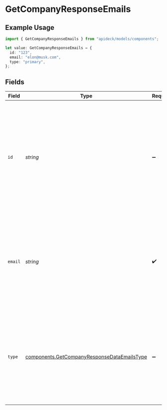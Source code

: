 # GetCompanyResponseEmails

## Example Usage

```typescript
import { GetCompanyResponseEmails } from "apideck/models/components";

let value: GetCompanyResponseEmails = {
  id: "123",
  email: "elon@musk.com",
  type: "primary",
};
```

## Fields

| Field                                                                                                                                                                                                                          | Type                                                                                                                                                                                                                           | Required                                                                                                                                                                                                                       | Description                                                                                                                                                                                                                    | Example                                                                                                                                                                                                                        |
| ------------------------------------------------------------------------------------------------------------------------------------------------------------------------------------------------------------------------------ | ------------------------------------------------------------------------------------------------------------------------------------------------------------------------------------------------------------------------------ | ------------------------------------------------------------------------------------------------------------------------------------------------------------------------------------------------------------------------------ | ------------------------------------------------------------------------------------------------------------------------------------------------------------------------------------------------------------------------------ | ------------------------------------------------------------------------------------------------------------------------------------------------------------------------------------------------------------------------------ |
| `id`                                                                                                                                                                                                                           | *string*                                                                                                                                                                                                                       | :heavy_minus_sign:                                                                                                                                                                                                             | A unique identifier for each email address associated with the company. This string is used to distinguish between different email entries within the company's email array, facilitating precise data management and updates. | 123                                                                                                                                                                                                                            |
| `email`                                                                                                                                                                                                                        | *string*                                                                                                                                                                                                                       | :heavy_check_mark:                                                                                                                                                                                                             | The actual email address linked to the company. This string is required for each email entry and is used for communication and identification purposes within the CRM system.                                                  | elon@musk.com                                                                                                                                                                                                                  |
| `type`                                                                                                                                                                                                                         | [components.GetCompanyResponseDataEmailsType](../../models/components/getcompanyresponsedataemailstype.md)                                                                                                                     | :heavy_minus_sign:                                                                                                                                                                                                             | Specifies the type of email address, such as 'work', 'personal', or 'other'. This optional string helps categorize the email addresses for better organization and retrieval in the CRM.                                       | primary                                                                                                                                                                                                                        |